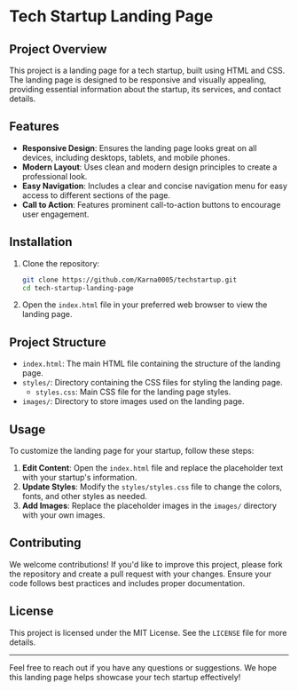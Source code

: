 # Tech Startup Landing Page

## Project Overview

This project is a landing page for a tech startup, built using HTML and CSS. The landing page is designed to be responsive and visually appealing, providing essential information about the startup, its services, and contact details.

## Features

- **Responsive Design**: Ensures the landing page looks great on all devices, including desktops, tablets, and mobile phones.
- **Modern Layout**: Uses clean and modern design principles to create a professional look.
- **Easy Navigation**: Includes a clear and concise navigation menu for easy access to different sections of the page.
- **Call to Action**: Features prominent call-to-action buttons to encourage user engagement.

## Installation

1. Clone the repository:
   ```bash
   git clone https://github.com/Karna0005/techstartup.git
   cd tech-startup-landing-page
   ```

2. Open the `index.html` file in your preferred web browser to view the landing page.

## Project Structure

- `index.html`: The main HTML file containing the structure of the landing page.
- `styles/`: Directory containing the CSS files for styling the landing page.
  - `styles.css`: Main CSS file for the landing page styles.
- `images/`: Directory to store images used on the landing page.

## Usage

To customize the landing page for your startup, follow these steps:

1. **Edit Content**: Open the `index.html` file and replace the placeholder text with your startup's information.
2. **Update Styles**: Modify the `styles/styles.css` file to change the colors, fonts, and other styles as needed.
3. **Add Images**: Replace the placeholder images in the `images/` directory with your own images.

## Contributing

We welcome contributions! If you'd like to improve this project, please fork the repository and create a pull request with your changes. Ensure your code follows best practices and includes proper documentation.

## License

This project is licensed under the MIT License. See the `LICENSE` file for more details.

---

Feel free to reach out if you have any questions or suggestions. We hope this landing page helps showcase your tech startup effectively!

